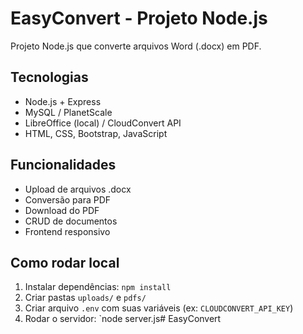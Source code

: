 # EasyConvert - Projeto Node.js

Projeto Node.js que converte arquivos Word (.docx) em PDF.

## Tecnologias
- Node.js + Express
- MySQL / PlanetScale
- LibreOffice (local) / CloudConvert API
- HTML, CSS, Bootstrap, JavaScript

## Funcionalidades
- Upload de arquivos .docx
- Conversão para PDF
- Download do PDF
- CRUD de documentos
- Frontend responsivo

## Como rodar local
1. Instalar dependências: `npm install`
2. Criar pastas `uploads/` e `pdfs/`
3. Criar arquivo `.env` com suas variáveis (ex: `CLOUDCONVERT_API_KEY`)
4. Rodar o servidor: `node server.js#   E a s y C o n v e r t  
 